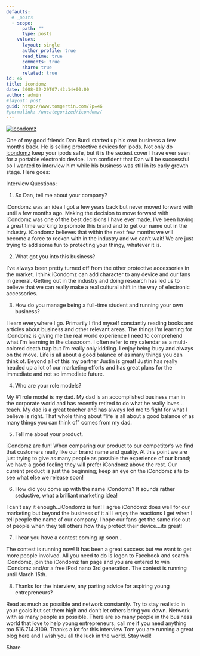 ```yaml
---
defaults:
  # _posts
  - scope:
      path: ""
      type: posts
    values:
      layout: single
      author_profile: true
      read_time: true
      comments: true
      share: true
      related: true
id: 46
title: icondomz
date: 2008-02-29T07:42:14+00:00
author: admin
#layout: post
guid: http://www.tomgertin.com/?p=46
#permalink: /uncategorized/icondomz/
---
```

<a href="http://www.tomgertin.com/?attachment_id=48" rel="attachment wp-att-48" title="icondomz"><img src="http://www.tomgertin.com/blog/wp-content/uploads/2008/02/icondomz2.png" alt="icondomz" /></a>

One of my good friends Dan Burdi started up his own business a few months back. He is selling protective devices for ipods. Not only do [icondomz](http://icondomz.com/products.html) keep your ipods safe, but it is the sexiest cover I have ever seen for a portable electronic device. I am confident that Dan will be successful so I wanted to interview him while his business was still in its early growth stage. Here goes:

Interview Questions:

1. So Dan, tell me about your company?

iCondomz was an idea I got a few years back but never moved forward with until a few months ago. Making the decision to move forward with iCondomz was one of the best decisions I have ever made. I’ve been having a great time working to promote this brand and to get our name out in the industry. iCondomz believes that within the next few months we will become a force to reckon with in the industry and we can’t wait! We are just trying to add some fun to protecting your thingy, whatever it is.
  
2. What got you into this business?

I’ve always been pretty turned off from the other protective accessories in the market. I think iCondomz can add character to any device and our fans in general. Getting out in the industry and doing research has led us to believe that we can really make a real cultural shift in the way of electronic accessories.

3. How do you manage being a full-time student and running your own business?

I learn everywhere I go. Primarily I find myself constantly reading books and articles about business and other relevant areas. The things I’m learning for iCondomz is giving me the real world experience I need to comprehend what I’m learning in the classroom. I often refer to my calendar as a multi-colored death trap but I’m really only kidding. I enjoy being busy and always on the move. Life is all about a good balance of as many things you can think of. Beyond all of this my partner Justin is great! Justin has really headed up a lot of our marketing efforts and has great plans for the immediate and not so immediate future.

4. Who are your role models?

My #1 role model is my dad. My dad is an accomplished business man in the corporate world and has recently retired to do what he really loves…teach. My dad is a great teacher and has always led me to fight for what I believe is right. That whole thing about “life is all about a good balance of as many things you can think of” comes from my dad.

5. Tell me about your product.

iCondomz are fun! When comparing our product to our competitor’s we find that customers really like our brand name and quality. At this point we are just trying to give as many people as possible the experience of our brand; we have a good feeling they will prefer iCondomz above the rest. Our current product is just the beginning; keep an eye on the iCondomz site to see what else we release soon!

6. How did you come up with the name iCondomz? It sounds rather seductive, what a brilliant marketing idea!

I can’t say it enough…iCondomz is fun! I agree iCondomz does well for our marketing but beyond the business of it all I enjoy the reactions I get when I tell people the name of our company. I hope our fans get the same rise out of people when they tell others how they protect their device…its great!

7. I hear you have a contest coming up soon…

The contest is running now! It has been a great success but we want to get more people involved. All you need to do is logon to Facebook and search iCondomz, join the iCondomz fan page and you are entered to win iCondomz and/or a free iPod nano 3rd generation. The contest is running until March 15th.

8. Thanks for the interview, any parting advice for aspiring young entrepreneurs?

Read as much as possible and network constantly. Try to stay realistic in your goals but set them high and don’t let others bring you down. Network with as many people as possible. There are so many people in the business world that love to help young entrepreneurs; call me if you need anything too 516.714.3109. Thanks a lot for this interview Tom you are running a great blog here and I wish you all the luck in the world. Stay well!

<div class="addtoany_share_save_container addtoany_content_bottom">
  <div class="a2a_kit a2a_kit_size_32 addtoany_list a2a_target" id="wpa2a_13">
    <a class="a2a_dd addtoany_share_save" href="https://www.addtoany.com/share_save"><img src="http://www.tomgertin.com/blog/wp-content/plugins/add-to-any/share_save_171_16.png" width="171" height="16" alt="Share" /></a>
  </div>
</div>